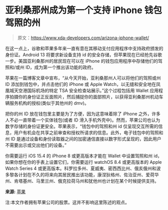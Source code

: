 # 亚利桑那州成为第一个支持 iPhone 钱包驾照的州

> 原文：<https://www.xda-developers.com/arizona-iphone-wallet/>

在这一点上，谷歌和苹果多年来一直有意在其移动支付应用程序中支持政府颁发的身份证。Android 13 将要求新设备支持 id 的安全存储，但苹果现在已经抢先谷歌一步。美国亚利桑那州的居民现在可以在 iPhone 的钱包应用程序中存储他们的驾照和/或州 ID，成为第一个推出该功能的政府。

苹果在一篇博客文章中宣布，“从今天开始，亚利桑那州人可以将他们的驾照或州 ID 添加到钱包中，并点击他们的 iPhone 或 Apple Watch，以无缝和安全地在凤凰城天空港国际机场的特定 TSA 安全检查站展示。”这个过程包括用 Wallet 应用程序拍摄你的身份证正反面照片，然后捕捉你的面部照片，以获得亚利桑那州机动车辆服务机构的授权(类似于其他州的 dmv)。

把你的州 ID 放在钱包里主要是为了方便，因为这意味着除了 iPhone 之外，许多人不必一直带着一个实体钱包(或者 ID 滑入手机外壳中)。然而，苹果公司也认为数字存储的身份证更安全。苹果表示，“钱包中的驾照和州 id 仅呈现交互所需的信息，用户有机会在共享之前审查和授权所请求的信息。此外，电子钱包中的驾照和州 ID 是通过设备和身份读取器之间的加密通信直接以数字形式呈现的，因此用户不需要出示或交出他们的设备。”

你需要运行 iOS 15.4 的 iPhone 8 或更高版本才能在 Wallet 中设置驾照和州 id，如果你想在你的手表上设置它们，你需要运行 watchOS 8.4 或更高版本的 Apple Watch Series 4 或更高版本。科罗拉多州、夏威夷、密西西比州、俄亥俄州和波多黎各计划在不久的将来向其居民推出该功能，康涅狄格州、佐治亚州、爱荷华州、肯塔基州、马里兰州、俄克拉荷马州和犹他州也计划在某个时候提供支持。

**来源:** [苹果](https://www.apple.com/newsroom/2022/03/apple-launches-the-first-drivers-license-and-state-id-in-wallet-with-arizona/)

注:本文作者拥有苹果公司的股票。这并不影响这里陈述的观点。